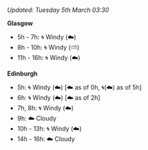 *Updated: Tuesday 5th March 03:30*

**Glasgow**

* 5h - 7h: :cyclone: Windy (:cloud:)
* 8h - 10h: :cyclone: Windy (:partly_sunny:)
* 11h - 16h: :cyclone: Windy (:cloud:)

**Edinburgh**

* 5h: :cyclone: Windy (:cloud:) [:cloud: as of 0h, :cyclone:(:cloud:) as of 5h]
* 6h: :cyclone: Windy (:cloud:) [:cloud: as of 2h]
* 7h, 8h: :cyclone: Windy (:cloud:)
* 9h: :cloud: Cloudy
* 10h - 13h: :cyclone: Windy (:cloud:)
* 14h - 16h: :cloud: Cloudy
